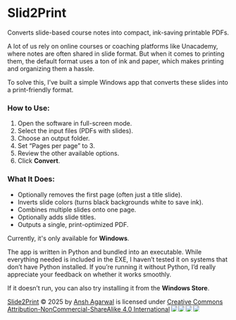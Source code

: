 # Slid2Print
Converts slide-based course notes into compact, ink-saving printable PDFs.

A lot of us rely on online courses or coaching platforms like Unacademy, where notes are often shared in slide format. But when it comes to printing them, the default format uses a ton of ink and paper, which makes printing and organizing them a hassle.

To solve this, I’ve built a simple Windows app that converts these slides into a print-friendly format.

### How to Use:

1. Open the software in full-screen mode.
2. Select the input files (PDFs with slides).
3. Choose an output folder.
4. Set “Pages per page” to 3.
5. Review the other available options.
6. Click **Convert**.

### What It Does:

* Optionally removes the first page (often just a title slide).
* Inverts slide colors (turns black backgrounds white to save ink).
* Combines multiple slides onto one page.
* Optionally adds slide titles.
* Outputs a single, print-optimized PDF.

Currently, it's only available for **Windows**.

The app is written in Python and bundled into an executable. While everything needed is included in the EXE, I haven’t tested it on systems that don’t have Python installed. If you’re running it without Python, I’d really appreciate your feedback on whether it works smoothly.

If it doesn’t run, you can also try installing it from the **Windows Store**.

<a href="https://github.com/AnshAgarwalOP/Slid2Print">Slide2Print</a> © 2025 by <a href="https://github.com/AnshAgarwalOP">Ansh Agarwal</a> is licensed under <a href="https://creativecommons.org/licenses/by-nc-sa/4.0/">Creative Commons Attribution-NonCommercial-ShareAlike 4.0 International</a><img src="https://mirrors.creativecommons.org/presskit/icons/cc.svg" style="max-width: 1em;max-height:1em;margin-left: .2em;"><img src="https://mirrors.creativecommons.org/presskit/icons/by.svg" style="max-width: 1em;max-height:1em;margin-left: .2em;"><img src="https://mirrors.creativecommons.org/presskit/icons/nc.svg" style="max-width: 1em;max-height:1em;margin-left: .2em;"><img src="https://mirrors.creativecommons.org/presskit/icons/sa.svg" style="max-width: 1em;max-height:1em;margin-left: .2em;">




